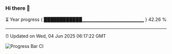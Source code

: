 ### Hi there 👋

⏳ Year progress { ████████████▁▁▁▁▁▁▁▁▁▁▁▁▁▁▁▁▁▁ } 42.26 %

---

⏰ Updated on Wed, 04 Jun 2025 06:17:22 GMT

![Progress Bar CI](https://github.com/Shyam-Makwana/GitHub-Actions-Demo/workflows/Progress%20Bar%20CI/badge.svg)
